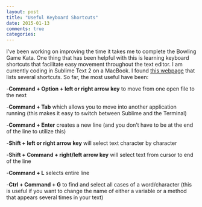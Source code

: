 ```yaml
---
layout: post
title: "Useful Keyboard Shortcuts"
date: 2015-01-13
comments: true
categories:
---
```


I’ve been working on improving the time it takes me to complete the Bowling Game Kata. One thing that has been helpful with this is learning keyboard shortcuts that facilitate easy movement throughout the text editor. I am currently coding in Sublime Text 2 on a MacBook. I found [this webpage](http://sublime-text-unofficial-documentation.readthedocs.org/en/latest/reference/keyboard_shortcuts_osx.html) that lists several shortcuts. So far, the most useful have been:
<!--more-->
-**Command + Option + left or right arrow key** to move from one open file to the next

-**Command + Tab** which allows you to move into another application running (this makes it easy to switch between Sublime and the Terminal)

-**Command + Enter** creates a new line (and you don’t have to be at the end of the line to utilize this)

-**Shift + left or right arrow key** will select text character by character

-**Shift + Command + right/left arrow key** will select text from cursor to end of the line

-**Command + L** selects entire line

-**Ctrl + Command + G** to find and select all cases of a word/character (this is useful if you want to change the name of either a variable or a method that appears several times in your text)
